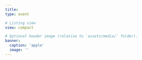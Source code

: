 ```yaml
---
title: 
type: event

# Listing view
view: compact

# Optional header image (relative to `assets/media/` folder).
banner:
  caption: 'apple'
  image: ''
---
```


<!-- can be removed if needed -->
